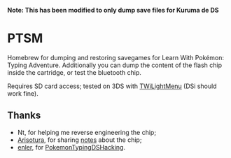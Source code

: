 **Note: This has been modified to only dump save files for Kuruma de DS**

# PTSM

Homebrew for dumping and restoring savegames for Learn With Pokémon: Typing Adventure. Additionally you can dump the content of the flash chip inside the cartridge, or test the bluetooth chip.

Requires SD card access; tested on 3DS with [TWiLightMenu](https://github.com/DS-Homebrew/TWiLightMenu) (DSi should work fine).

## Thanks

- Nt, for helping me reverse engineering the chip;
- [Arisotura](https://github.com/Arisotura), for sharing [notes](https://melonds.kuribo64.net/board/thread.php?pid=3606) about the chip;
- [enler](https://github.com/enler), for [PokemonTypingDSHacking](https://github.com/enler/PokemonTypingDSHacking).